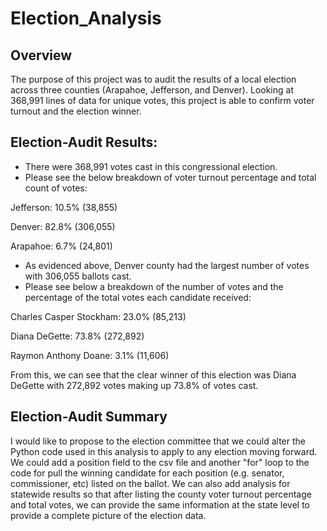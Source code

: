 # Election_Analysis

## Overview

The purpose of this project was to audit the results of a local election across three counties (Arapahoe, Jefferson, and Denver). Looking at 368,991 lines of data for unique votes, this project is able to confirm voter turnout and the election winner. 

## Election-Audit Results:

- There were 368,991 votes cast in this congressional election. 
- Please see the below breakdown of voter turnout percentage and total count of votes: 

Jefferson: 10.5% (38,855)

Denver: 82.8% (306,055)

Arapahoe: 6.7% (24,801)

- As evidenced above, Denver county had the largest number of votes with 306,055 ballots cast. 
- Please see below a breakdown of the number of votes and the percentage of the total votes each candidate received:

Charles Casper Stockham: 23.0% (85,213)

Diana DeGette: 73.8% (272,892)

Raymon Anthony Doane: 3.1% (11,606)

From this, we can see that the clear winner of this election was Diana DeGette with 272,892 votes making up 73.8% of votes cast. 

## Election-Audit Summary

I would like to propose to the election committee that we could alter the Python code used in this analysis to apply to any election moving forward. We could add a position field to the csv file and another "for" loop to the code for pull the winning candidate for each position (e.g. senator, commissioner, etc) listed on
the ballot. We can also add analysis for statewide results so that after listing the county voter turnout percentage and total votes, we can provide the same information at the state level to provide a complete picture of the election data. 
